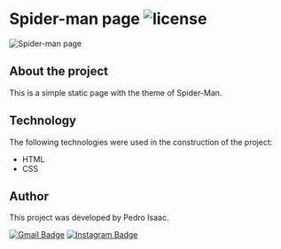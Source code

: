 # Spider-man page ![license](https://img.shields.io/github/license/pedro-isacss/spiderman-page)
![Spider-man page](https://i.pinimg.com/564x/13/bc/8a/13bc8af9b3aa4ebc82217285aa493839.jpg)

## About the project
This is a simple static page with the theme of Spider-Man.

## Technology
The following technologies were used in the construction of the project:

- HTML
- CSS

## Author
This project was developed by Pedro Isaac.

[![Gmail Badge](https://img.shields.io/badge/-ss.pedroisac@gmail.com-c14438?style=flat-square&logo=Gmail&logoColor=white&link=mailto:ss.pedroisac@gmail.com)](mailto:ss.pedroisac@gmail.com)
[![Instagram Badge](https://img.shields.io/badge/-Instagram-important)](https://www.instagram.com/ss.pedroisac/)
